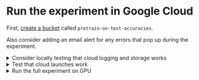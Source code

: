 # Run the experiment in Google Cloud

First, [create a bucket](https://cloud.google.com/storage/docs/creating-buckets) called
`pretrain-on-test-accuracies`.

Also consider adding an email alert for any errors that pop up during the experiment.


<details>
<summary>Consider locally testing that cloud logging and storage works</summary>

Run a mini experiment on your computer and check that data was uploaded to GCP.

1. Install the `gcp` requirements (at the repo root):

   ```bash
   python -m pip install ".[gcp]"
   ```

2. From the repo root, run the mini CPU test (after ensuring your `gcloud` is set to
   whatever project hosts the bucket):

   ```bash
   PRETRAIN_ON_TEST_CLOUD_PROVIDER="gcp" \
   PRETRAIN_ON_TEST_BUCKET_NAME="pretrain-on-test-accuracies" \
   ./experiment_mini.sh
   ```

3. Check that stuff was logged (search for the latest log group with the name `run-`)
   and that data was uploaded to the bucket `pretrain-on-test-accuracies`.

</details>

<details>
<summary>Test that cloud launches work</summary>

Launch a cloud instance which will run a mini experiment, and check that data was
uploaded to GCP. Note that the instance will stop even if there's an error.

1. Set the `SERVICE_ACCOUNT_EMAIL` environment variable:

   ```bash
   export SERVICE_ACCOUNT_EMAIL="xxxxxxxxxxxx-compute@developer.gserviceaccount.com"
   ```

2. Run the mini CPU test (after ensuring your `gcloud` is set to whatever project hosts
   the bucket):

   ```bash
   python launch.py --cpu_test_or_gpu "cpu-test"
   ```

3. Check that stuff was logged (search for the latest log group with the name `run-`)
   and that data was uploaded to the bucket `pretrain-on-test-accuracies`.

4. Consider deleting these logs:

   ```bash
   python delete_old_test_logs.py
   ```

</details>

<details>
<summary>Run the full experiment on GPU</summary>

Launch a cloud GPU ($$) instance which will run the full experiment, and check that data
was uploaded to GCP. Note that the instance will stop even if there's an error.

1. Set the `SERVICE_ACCOUNT_EMAIL` environment variable:

   ```bash
   export SERVICE_ACCOUNT_EMAIL="xxxxxxxxxxxx-compute@developer.gserviceaccount.com"
   ```

2. Run the GPU script (after ensuring your `gcloud` is set to whatever project hosts the
   bucket):

   ```bash
   python launch.py --cpu_test_or_gpu "gpu"
   ```

3. Check that stuff was logged (search for the latest log group with the name `run-`)
   and that data was uploaded to the bucket `pretrain-on-test-accuracies`.

</details>
